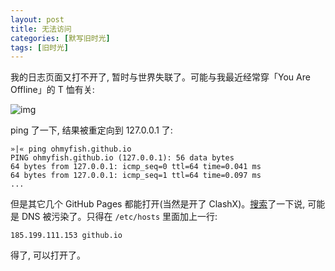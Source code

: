 ```yaml
---
layout: post
title: 无法访问
categories: [默写旧时光]
tags: [旧时光]
---
```


我的日志页面又打不开了, 暂时与世界失联了。可能与我最近经常穿「You Are Offline」的 T 恤有关:

![img](https://s3-img.meituan.net/v1/mss_3d027b52ec5a4d589e68050845611e68/ff/n0/0k/rw/a8_15071.jpg@596w_1l.jpg)

ping 了一下, 结果被重定向到 127.0.0.1 了:

```shell
»|« ping ohmyfish.github.io
PING ohmyfish.github.io (127.0.0.1): 56 data bytes
64 bytes from 127.0.0.1: icmp_seq=0 ttl=64 time=0.041 ms
64 bytes from 127.0.0.1: icmp_seq=1 ttl=64 time=0.097 ms
...
```

但是其它几个 GitHub Pages 都能打开(当然是开了 ClashX)。[搜索](https://www.v2ex.com/t/696315)了一下说, 可能是 DNS 被污染了。只得在 `/etc/hosts` 里面加上一行:

```shell
185.199.111.153 github.io
```

得了, 可以打开了。